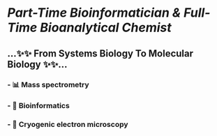 # _Part-Time Bioinformatician & Full-Time Bioanalytical Chemist_

## ...✨✨ From Systems Biology To Molecular Biology ✨✨...

### - 📊 Mass spectrometry
### - 📜 Bioinformatics
### - 🔬 Cryogenic electron microscopy